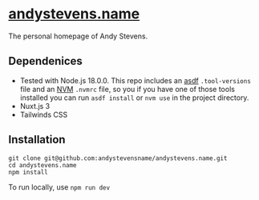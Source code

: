 # [andystevens.name](http://andystevens.name)

The personal homepage of Andy Stevens.

## Dependenices

- Tested with Node.js 18.0.0. This repo includes an [asdf](https://asdf-vm.com/) `.tool-versions` file and an [NVM](https://github.com/nvm-sh/nvm) `.nvmrc` file, so you if you have one of those tools installed you can run `asdf install` or `nvm use` in the project directory.
- Nuxt.js 3
- Tailwinds CSS

## Installation

```
git clone git@github.com:andystevensname/andystevens.name.git
cd andystevens.name
npm install
```

To run locally, use `npm run dev`